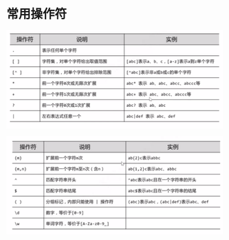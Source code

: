 # 常用操作符

![image-20210118223318656](正则表达式.assets/image-20210118223318656.png)

![image-20210118223333583](正则表达式.assets/image-20210118223333583.png)
